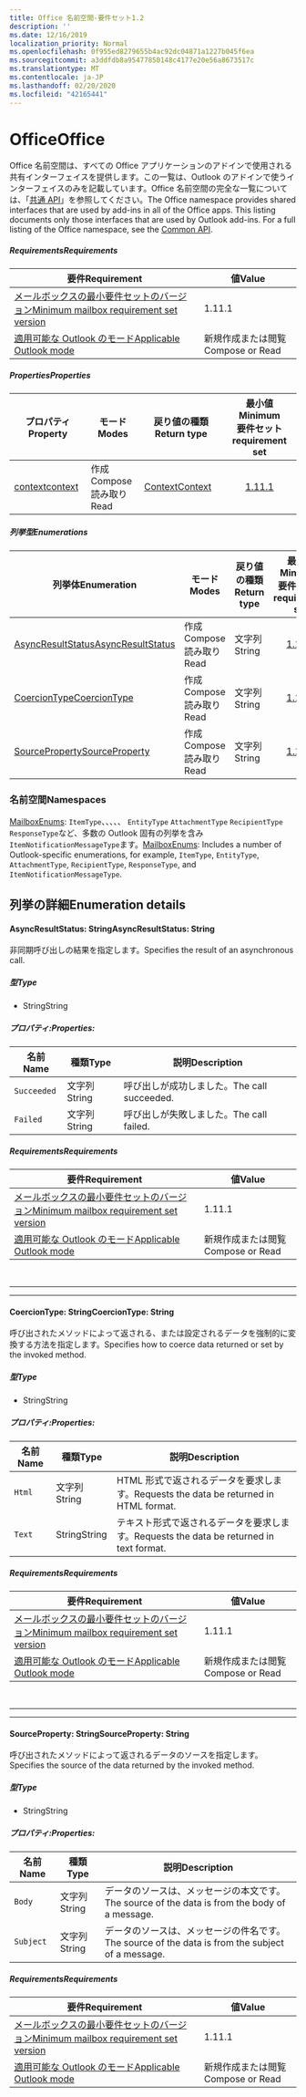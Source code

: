 ```yaml
---
title: Office 名前空間-要件セット1.2
description: ''
ms.date: 12/16/2019
localization_priority: Normal
ms.openlocfilehash: 0f955ed8279655b4ac92dc04871a1227b045f6ea
ms.sourcegitcommit: a3ddfdb8a95477850148c4177e20e56a8673517c
ms.translationtype: MT
ms.contentlocale: ja-JP
ms.lasthandoff: 02/20/2020
ms.locfileid: "42165441"
---
```

# <a name="office"></a><span data-ttu-id="f0dca-102">Office</span><span class="sxs-lookup"><span data-stu-id="f0dca-102">Office</span></span>

<span data-ttu-id="f0dca-p101">Office 名前空間は、すべての Office アプリケーションのアドインで使用される共有インターフェイスを提供します。この一覧は、Outlook のアドインで使うインターフェイスのみを記載しています。Office 名前空間の完全な一覧については、「[共通 API](/javascript/api/office)」を参照してください。</span><span class="sxs-lookup"><span data-stu-id="f0dca-p101">The Office namespace provides shared interfaces that are used by add-ins in all of the Office apps. This listing documents only those interfaces that are used by Outlook add-ins. For a full listing of the Office namespace, see the [Common API](/javascript/api/office).</span></span>

##### <a name="requirements"></a><span data-ttu-id="f0dca-105">Requirements</span><span class="sxs-lookup"><span data-stu-id="f0dca-105">Requirements</span></span>

|<span data-ttu-id="f0dca-106">要件</span><span class="sxs-lookup"><span data-stu-id="f0dca-106">Requirement</span></span>| <span data-ttu-id="f0dca-107">値</span><span class="sxs-lookup"><span data-stu-id="f0dca-107">Value</span></span>|
|---|---|
|[<span data-ttu-id="f0dca-108">メールボックスの最小要件セットのバージョン</span><span class="sxs-lookup"><span data-stu-id="f0dca-108">Minimum mailbox requirement set version</span></span>](../../requirement-sets/outlook-api-requirement-sets.md)| <span data-ttu-id="f0dca-109">1.1</span><span class="sxs-lookup"><span data-stu-id="f0dca-109">1.1</span></span>|
|[<span data-ttu-id="f0dca-110">適用可能な Outlook のモード</span><span class="sxs-lookup"><span data-stu-id="f0dca-110">Applicable Outlook mode</span></span>](../../../outlook/outlook-add-ins-overview.md#extension-points)| <span data-ttu-id="f0dca-111">新規作成または閲覧</span><span class="sxs-lookup"><span data-stu-id="f0dca-111">Compose or Read</span></span>|

##### <a name="properties"></a><span data-ttu-id="f0dca-112">Properties</span><span class="sxs-lookup"><span data-stu-id="f0dca-112">Properties</span></span>

| <span data-ttu-id="f0dca-113">プロパティ</span><span class="sxs-lookup"><span data-stu-id="f0dca-113">Property</span></span> | <span data-ttu-id="f0dca-114">モード</span><span class="sxs-lookup"><span data-stu-id="f0dca-114">Modes</span></span> | <span data-ttu-id="f0dca-115">戻り値の種類</span><span class="sxs-lookup"><span data-stu-id="f0dca-115">Return type</span></span> | <span data-ttu-id="f0dca-116">最小値</span><span class="sxs-lookup"><span data-stu-id="f0dca-116">Minimum</span></span><br><span data-ttu-id="f0dca-117">要件セット</span><span class="sxs-lookup"><span data-stu-id="f0dca-117">requirement set</span></span> |
|---|---|---|:---:|
| [<span data-ttu-id="f0dca-118">context</span><span class="sxs-lookup"><span data-stu-id="f0dca-118">context</span></span>](office.context.md) | <span data-ttu-id="f0dca-119">作成</span><span class="sxs-lookup"><span data-stu-id="f0dca-119">Compose</span></span><br><span data-ttu-id="f0dca-120">読み取り</span><span class="sxs-lookup"><span data-stu-id="f0dca-120">Read</span></span> | [<span data-ttu-id="f0dca-121">Context</span><span class="sxs-lookup"><span data-stu-id="f0dca-121">Context</span></span>](/javascript/api/office/office.context?view=outlook-js-1.2) | [<span data-ttu-id="f0dca-122">1.1</span><span class="sxs-lookup"><span data-stu-id="f0dca-122">1.1</span></span>](../requirement-set-1.1/outlook-requirement-set-1.1.md) |

##### <a name="enumerations"></a><span data-ttu-id="f0dca-123">列挙型</span><span class="sxs-lookup"><span data-stu-id="f0dca-123">Enumerations</span></span>

| <span data-ttu-id="f0dca-124">列挙体</span><span class="sxs-lookup"><span data-stu-id="f0dca-124">Enumeration</span></span> | <span data-ttu-id="f0dca-125">モード</span><span class="sxs-lookup"><span data-stu-id="f0dca-125">Modes</span></span> | <span data-ttu-id="f0dca-126">戻り値の種類</span><span class="sxs-lookup"><span data-stu-id="f0dca-126">Return type</span></span> | <span data-ttu-id="f0dca-127">最小値</span><span class="sxs-lookup"><span data-stu-id="f0dca-127">Minimum</span></span><br><span data-ttu-id="f0dca-128">要件セット</span><span class="sxs-lookup"><span data-stu-id="f0dca-128">requirement set</span></span> |
|---|---|---|:---:|
| [<span data-ttu-id="f0dca-129">AsyncResultStatus</span><span class="sxs-lookup"><span data-stu-id="f0dca-129">AsyncResultStatus</span></span>](#asyncresultstatus-string) | <span data-ttu-id="f0dca-130">作成</span><span class="sxs-lookup"><span data-stu-id="f0dca-130">Compose</span></span><br><span data-ttu-id="f0dca-131">読み取り</span><span class="sxs-lookup"><span data-stu-id="f0dca-131">Read</span></span> | <span data-ttu-id="f0dca-132">文字列</span><span class="sxs-lookup"><span data-stu-id="f0dca-132">String</span></span> | [<span data-ttu-id="f0dca-133">1.1</span><span class="sxs-lookup"><span data-stu-id="f0dca-133">1.1</span></span>](../requirement-set-1.1/outlook-requirement-set-1.1.md) |
| [<span data-ttu-id="f0dca-134">CoercionType</span><span class="sxs-lookup"><span data-stu-id="f0dca-134">CoercionType</span></span>](#coerciontype-string) | <span data-ttu-id="f0dca-135">作成</span><span class="sxs-lookup"><span data-stu-id="f0dca-135">Compose</span></span><br><span data-ttu-id="f0dca-136">読み取り</span><span class="sxs-lookup"><span data-stu-id="f0dca-136">Read</span></span> | <span data-ttu-id="f0dca-137">文字列</span><span class="sxs-lookup"><span data-stu-id="f0dca-137">String</span></span> | [<span data-ttu-id="f0dca-138">1.1</span><span class="sxs-lookup"><span data-stu-id="f0dca-138">1.1</span></span>](../requirement-set-1.1/outlook-requirement-set-1.1.md) |
| [<span data-ttu-id="f0dca-139">SourceProperty</span><span class="sxs-lookup"><span data-stu-id="f0dca-139">SourceProperty</span></span>](#sourceproperty-string) | <span data-ttu-id="f0dca-140">作成</span><span class="sxs-lookup"><span data-stu-id="f0dca-140">Compose</span></span><br><span data-ttu-id="f0dca-141">読み取り</span><span class="sxs-lookup"><span data-stu-id="f0dca-141">Read</span></span> | <span data-ttu-id="f0dca-142">文字列</span><span class="sxs-lookup"><span data-stu-id="f0dca-142">String</span></span> | [<span data-ttu-id="f0dca-143">1.1</span><span class="sxs-lookup"><span data-stu-id="f0dca-143">1.1</span></span>](../requirement-set-1.1/outlook-requirement-set-1.1.md) |

### <a name="namespaces"></a><span data-ttu-id="f0dca-144">名前空間</span><span class="sxs-lookup"><span data-stu-id="f0dca-144">Namespaces</span></span>

<span data-ttu-id="f0dca-145">[MailboxEnums](/javascript/api/outlook/office.mailboxenums.attachmentcontentformat?view=outlook-js-1.2): `ItemType`、、、、、 `EntityType` `AttachmentType` `RecipientType` `ResponseType`など、多数の Outlook 固有の列挙を含み`ItemNotificationMessageType`ます。</span><span class="sxs-lookup"><span data-stu-id="f0dca-145">[MailboxEnums](/javascript/api/outlook/office.mailboxenums.attachmentcontentformat?view=outlook-js-1.2): Includes a number of Outlook-specific enumerations, for example, `ItemType`, `EntityType`, `AttachmentType`, `RecipientType`, `ResponseType`, and `ItemNotificationMessageType`.</span></span>

## <a name="enumeration-details"></a><span data-ttu-id="f0dca-146">列挙の詳細</span><span class="sxs-lookup"><span data-stu-id="f0dca-146">Enumeration details</span></span>

#### <a name="asyncresultstatus-string"></a><span data-ttu-id="f0dca-147">AsyncResultStatus: String</span><span class="sxs-lookup"><span data-stu-id="f0dca-147">AsyncResultStatus: String</span></span>

<span data-ttu-id="f0dca-148">非同期呼び出しの結果を指定します。</span><span class="sxs-lookup"><span data-stu-id="f0dca-148">Specifies the result of an asynchronous call.</span></span>

##### <a name="type"></a><span data-ttu-id="f0dca-149">型</span><span class="sxs-lookup"><span data-stu-id="f0dca-149">Type</span></span>

*   <span data-ttu-id="f0dca-150">String</span><span class="sxs-lookup"><span data-stu-id="f0dca-150">String</span></span>

##### <a name="properties"></a><span data-ttu-id="f0dca-151">プロパティ:</span><span class="sxs-lookup"><span data-stu-id="f0dca-151">Properties:</span></span>

|<span data-ttu-id="f0dca-152">名前</span><span class="sxs-lookup"><span data-stu-id="f0dca-152">Name</span></span>| <span data-ttu-id="f0dca-153">種類</span><span class="sxs-lookup"><span data-stu-id="f0dca-153">Type</span></span>| <span data-ttu-id="f0dca-154">説明</span><span class="sxs-lookup"><span data-stu-id="f0dca-154">Description</span></span>|
|---|---|---|
|`Succeeded`| <span data-ttu-id="f0dca-155">文字列</span><span class="sxs-lookup"><span data-stu-id="f0dca-155">String</span></span>|<span data-ttu-id="f0dca-156">呼び出しが成功しました。</span><span class="sxs-lookup"><span data-stu-id="f0dca-156">The call succeeded.</span></span>|
|`Failed`| <span data-ttu-id="f0dca-157">文字列</span><span class="sxs-lookup"><span data-stu-id="f0dca-157">String</span></span>|<span data-ttu-id="f0dca-158">呼び出しが失敗しました。</span><span class="sxs-lookup"><span data-stu-id="f0dca-158">The call failed.</span></span>|

##### <a name="requirements"></a><span data-ttu-id="f0dca-159">Requirements</span><span class="sxs-lookup"><span data-stu-id="f0dca-159">Requirements</span></span>

|<span data-ttu-id="f0dca-160">要件</span><span class="sxs-lookup"><span data-stu-id="f0dca-160">Requirement</span></span>| <span data-ttu-id="f0dca-161">値</span><span class="sxs-lookup"><span data-stu-id="f0dca-161">Value</span></span>|
|---|---|
|[<span data-ttu-id="f0dca-162">メールボックスの最小要件セットのバージョン</span><span class="sxs-lookup"><span data-stu-id="f0dca-162">Minimum mailbox requirement set version</span></span>](../../requirement-sets/outlook-api-requirement-sets.md)| <span data-ttu-id="f0dca-163">1.1</span><span class="sxs-lookup"><span data-stu-id="f0dca-163">1.1</span></span>|
|[<span data-ttu-id="f0dca-164">適用可能な Outlook のモード</span><span class="sxs-lookup"><span data-stu-id="f0dca-164">Applicable Outlook mode</span></span>](../../../outlook/outlook-add-ins-overview.md#extension-points)| <span data-ttu-id="f0dca-165">新規作成または閲覧</span><span class="sxs-lookup"><span data-stu-id="f0dca-165">Compose or Read</span></span>|

<br>

---
---

#### <a name="coerciontype-string"></a><span data-ttu-id="f0dca-166">CoercionType: String</span><span class="sxs-lookup"><span data-stu-id="f0dca-166">CoercionType: String</span></span>

<span data-ttu-id="f0dca-167">呼び出されたメソッドによって返される、または設定されるデータを強制的に変換する方法を指定します。</span><span class="sxs-lookup"><span data-stu-id="f0dca-167">Specifies how to coerce data returned or set by the invoked method.</span></span>

##### <a name="type"></a><span data-ttu-id="f0dca-168">型</span><span class="sxs-lookup"><span data-stu-id="f0dca-168">Type</span></span>

*   <span data-ttu-id="f0dca-169">String</span><span class="sxs-lookup"><span data-stu-id="f0dca-169">String</span></span>

##### <a name="properties"></a><span data-ttu-id="f0dca-170">プロパティ:</span><span class="sxs-lookup"><span data-stu-id="f0dca-170">Properties:</span></span>

|<span data-ttu-id="f0dca-171">名前</span><span class="sxs-lookup"><span data-stu-id="f0dca-171">Name</span></span>| <span data-ttu-id="f0dca-172">種類</span><span class="sxs-lookup"><span data-stu-id="f0dca-172">Type</span></span>| <span data-ttu-id="f0dca-173">説明</span><span class="sxs-lookup"><span data-stu-id="f0dca-173">Description</span></span>|
|---|---|---|
|`Html`| <span data-ttu-id="f0dca-174">文字列</span><span class="sxs-lookup"><span data-stu-id="f0dca-174">String</span></span>|<span data-ttu-id="f0dca-175">HTML 形式で返されるデータを要求します。</span><span class="sxs-lookup"><span data-stu-id="f0dca-175">Requests the data be returned in HTML format.</span></span>|
|`Text`| <span data-ttu-id="f0dca-176">String</span><span class="sxs-lookup"><span data-stu-id="f0dca-176">String</span></span>|<span data-ttu-id="f0dca-177">テキスト形式で返されるデータを要求します。</span><span class="sxs-lookup"><span data-stu-id="f0dca-177">Requests the data be returned in text format.</span></span>|

##### <a name="requirements"></a><span data-ttu-id="f0dca-178">Requirements</span><span class="sxs-lookup"><span data-stu-id="f0dca-178">Requirements</span></span>

|<span data-ttu-id="f0dca-179">要件</span><span class="sxs-lookup"><span data-stu-id="f0dca-179">Requirement</span></span>| <span data-ttu-id="f0dca-180">値</span><span class="sxs-lookup"><span data-stu-id="f0dca-180">Value</span></span>|
|---|---|
|[<span data-ttu-id="f0dca-181">メールボックスの最小要件セットのバージョン</span><span class="sxs-lookup"><span data-stu-id="f0dca-181">Minimum mailbox requirement set version</span></span>](../../requirement-sets/outlook-api-requirement-sets.md)| <span data-ttu-id="f0dca-182">1.1</span><span class="sxs-lookup"><span data-stu-id="f0dca-182">1.1</span></span>|
|[<span data-ttu-id="f0dca-183">適用可能な Outlook のモード</span><span class="sxs-lookup"><span data-stu-id="f0dca-183">Applicable Outlook mode</span></span>](../../../outlook/outlook-add-ins-overview.md#extension-points)| <span data-ttu-id="f0dca-184">新規作成または閲覧</span><span class="sxs-lookup"><span data-stu-id="f0dca-184">Compose or Read</span></span>|

<br>

---
---

#### <a name="sourceproperty-string"></a><span data-ttu-id="f0dca-185">SourceProperty: String</span><span class="sxs-lookup"><span data-stu-id="f0dca-185">SourceProperty: String</span></span>

<span data-ttu-id="f0dca-186">呼び出されたメソッドによって返されるデータのソースを指定します。</span><span class="sxs-lookup"><span data-stu-id="f0dca-186">Specifies the source of the data returned by the invoked method.</span></span>

##### <a name="type"></a><span data-ttu-id="f0dca-187">型</span><span class="sxs-lookup"><span data-stu-id="f0dca-187">Type</span></span>

*   <span data-ttu-id="f0dca-188">String</span><span class="sxs-lookup"><span data-stu-id="f0dca-188">String</span></span>

##### <a name="properties"></a><span data-ttu-id="f0dca-189">プロパティ:</span><span class="sxs-lookup"><span data-stu-id="f0dca-189">Properties:</span></span>

|<span data-ttu-id="f0dca-190">名前</span><span class="sxs-lookup"><span data-stu-id="f0dca-190">Name</span></span>| <span data-ttu-id="f0dca-191">種類</span><span class="sxs-lookup"><span data-stu-id="f0dca-191">Type</span></span>| <span data-ttu-id="f0dca-192">説明</span><span class="sxs-lookup"><span data-stu-id="f0dca-192">Description</span></span>|
|---|---|---|
|`Body`| <span data-ttu-id="f0dca-193">文字列</span><span class="sxs-lookup"><span data-stu-id="f0dca-193">String</span></span>|<span data-ttu-id="f0dca-194">データのソースは、メッセージの本文です。</span><span class="sxs-lookup"><span data-stu-id="f0dca-194">The source of the data is from the body of a message.</span></span>|
|`Subject`| <span data-ttu-id="f0dca-195">文字列</span><span class="sxs-lookup"><span data-stu-id="f0dca-195">String</span></span>|<span data-ttu-id="f0dca-196">データのソースは、メッセージの件名です。</span><span class="sxs-lookup"><span data-stu-id="f0dca-196">The source of the data is from the subject of a message.</span></span>|

##### <a name="requirements"></a><span data-ttu-id="f0dca-197">Requirements</span><span class="sxs-lookup"><span data-stu-id="f0dca-197">Requirements</span></span>

|<span data-ttu-id="f0dca-198">要件</span><span class="sxs-lookup"><span data-stu-id="f0dca-198">Requirement</span></span>| <span data-ttu-id="f0dca-199">値</span><span class="sxs-lookup"><span data-stu-id="f0dca-199">Value</span></span>|
|---|---|
|[<span data-ttu-id="f0dca-200">メールボックスの最小要件セットのバージョン</span><span class="sxs-lookup"><span data-stu-id="f0dca-200">Minimum mailbox requirement set version</span></span>](../../requirement-sets/outlook-api-requirement-sets.md)| <span data-ttu-id="f0dca-201">1.1</span><span class="sxs-lookup"><span data-stu-id="f0dca-201">1.1</span></span>|
|[<span data-ttu-id="f0dca-202">適用可能な Outlook のモード</span><span class="sxs-lookup"><span data-stu-id="f0dca-202">Applicable Outlook mode</span></span>](../../../outlook/outlook-add-ins-overview.md#extension-points)| <span data-ttu-id="f0dca-203">新規作成または閲覧</span><span class="sxs-lookup"><span data-stu-id="f0dca-203">Compose or Read</span></span>|
